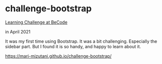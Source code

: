 # challenge-bootstrap

[Learning Challenge at BeCode](https://github.com/becodeorg/ANT-Giertz-4.30/blob/b2b4e67f4b4fbb3c515e1d44c6181b3085aba529/1.The-Field/html-css/CSS-Frameworks/1.Exercise-Grid-Away.md)

in April 2021

It was my first time using Bootstrap. It was a bit challenging. Especially the sidebar part. But I found it is so handy, and happy to learn about it.

https://mari-mizutani.github.io/challenge-bootstrap/
